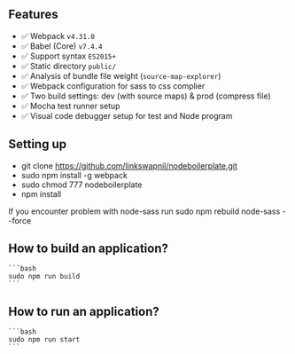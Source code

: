 ## Features

* :white_check_mark: Webpack `v4.31.0`
* :white_check_mark: Babel (Core) `v7.4.4`
* :white_check_mark: Support syntax `ES2015+`
* :white_check_mark: Static directory `public/`
* :white_check_mark: Analysis of bundle file weight (`source-map-explorer`)
* :white_check_mark: Webpack configuration for sass to css complier
* :white_check_mark: Two build settings: dev (with source maps) & prod (compress file)
* :white_check_mark: Mocha test runner setup
* :white_check_mark: Visual code debugger setup for test and Node program

## Setting up

* git clone https://github.com/linkswapnil/nodeboilerplate.git
* sudo npm install -g webpack
* sudo chmod 777 nodeboilerplate
* npm install

If you encounter problem with node-sass run sudo npm rebuild node-sass --force

## How to build an application?

    ```bash
    sudo npm run build
    ```

## How to run an application?

    ```bash
    sudo npm run start
    ```    